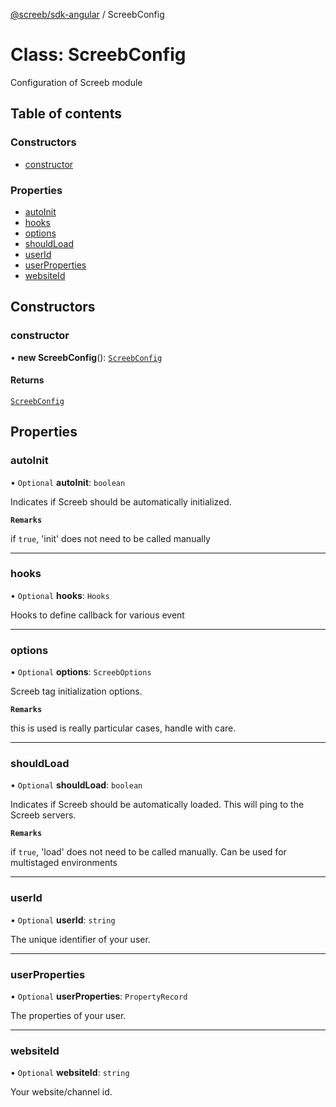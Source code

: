 [@screeb/sdk-angular](../README.md) / ScreebConfig

# Class: ScreebConfig

Configuration of Screeb module

## Table of contents

### Constructors

- [constructor](ScreebConfig.md#constructor)

### Properties

- [autoInit](ScreebConfig.md#autoinit)
- [hooks](ScreebConfig.md#hooks)
- [options](ScreebConfig.md#options)
- [shouldLoad](ScreebConfig.md#shouldload)
- [userId](ScreebConfig.md#userid)
- [userProperties](ScreebConfig.md#userproperties)
- [websiteId](ScreebConfig.md#websiteid)

## Constructors

### constructor

• **new ScreebConfig**(): [`ScreebConfig`](ScreebConfig.md)

#### Returns

[`ScreebConfig`](ScreebConfig.md)

## Properties

### autoInit

• `Optional` **autoInit**: `boolean`

Indicates if Screeb should be automatically initialized.

**`Remarks`**

if `true`, 'init' does not need to be called manually

___

### hooks

• `Optional` **hooks**: `Hooks`

Hooks to define callback for various event

___

### options

• `Optional` **options**: `ScreebOptions`

Screeb tag initialization options.

**`Remarks`**

this is used is really particular cases, handle with care.

___

### shouldLoad

• `Optional` **shouldLoad**: `boolean`

Indicates if Screeb should be automatically loaded.
This will ping to the Screeb servers.

**`Remarks`**

if `true`, 'load' does not need to be called manually. Can be used for multistaged environments

___

### userId

• `Optional` **userId**: `string`

The unique identifier of your user.

___

### userProperties

• `Optional` **userProperties**: `PropertyRecord`

The properties of your user.

___

### websiteId

• `Optional` **websiteId**: `string`

Your website/channel id.
